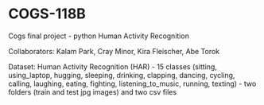 # COGS-118B
Cogs final project - python
Human Activity Recognition

Collaborators: Kalam Park, Cray Minor, Kira Fleischer, Abe Torok

Dataset: Human Activity Recognition (HAR)
    - 15 classes (sitting, using_laptop, hugging, sleeping, drinking,
       clapping, dancing, cycling, calling, laughing, eating,
       fighting, listening_to_music, running, texting)
    - two folders (train and test jpg images) and two csv files 
    